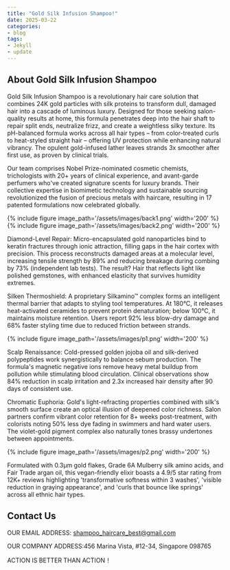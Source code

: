 ```yaml
---
title: "Gold Silk Infusion Shampoo!"
date: 2025-03-22
categories:
- blog
tags:
- Jekyll
- update
---
```


## About Gold Silk Infusion Shampoo

Gold Silk Infusion Shampoo is a revolutionary hair care solution that combines 24K gold particles with silk proteins to transform dull, damaged hair into a cascade of luminous luxury. Designed for those seeking salon-quality results at home, this formula penetrates deep into the hair shaft to repair split ends, neutralize frizz, and create a weightless silky texture. Its pH-balanced formula works across all hair types – from color-treated curls to heat-styled straight hair – offering UV protection while enhancing natural vibrancy. The opulent gold-infused lather leaves strands 3x smoother after first use, as proven by clinical trials.

Our team comprises Nobel Prize-nominated cosmetic chemists, trichologists with 20+ years of clinical experience, and avant-garde perfumers who've created signature scents for luxury brands. Their collective expertise in biomimetic technology and sustainable sourcing revolutionized the fusion of precious metals with haircare, resulting in 17 patented formulations now celebrated globally.

{% include figure image_path='/assets/images/back1.png' width='200' %}
{% include figure image_path='/assets/images/back2.png' width='200' %}

Diamond-Level Repair: Micro-encapsulated gold nanoparticles bind to keratin fractures through ionic attraction, filling gaps in the hair cortex with precision. This process reconstructs damaged areas at a molecular level, increasing tensile strength by 89% and reducing breakage during combing by 73% (independent lab tests). The result? Hair that reflects light like polished gemstones, with enhanced elasticity that survives humidity extremes.

Silken Thermoshield: A proprietary Silkamino™ complex forms an intelligent thermal barrier that adapts to styling tool temperatures. At 180°C, it releases heat-activated ceramides to prevent protein denaturation; below 100°C, it maintains moisture retention. Users report 92% less blow-dry damage and 68% faster styling time due to reduced friction between strands.

{% include figure image_path='/assets/images/p1.png' width='200' %}

Scalp Renaissance: Cold-pressed golden jojoba oil and silk-derived polypeptides work synergistically to balance sebum production. The formula's magnetic negative ions remove heavy metal buildup from pollution while stimulating blood circulation. Clinical observations show 84% reduction in scalp irritation and 2.3x increased hair density after 90 days of consistent use.

Chromatic Euphoria: Gold's light-refracting properties combined with silk's smooth surface create an optical illusion of deepened color richness. Salon partners confirm vibrant color retention for 8+ weeks post-treatment, with colorists noting 50% less dye fading in swimmers and hard water users. The violet-gold pigment complex also naturally tones brassy undertones between appointments.

{% include figure image_path='/assets/images/p2.png' width='200' %}

Formulated with 0.3μm gold flakes, Grade 6A Mulberry silk amino acids, and Fair Trade argan oil, this vegan-friendly elixir boasts a 4.9/5 star rating from 12K+ reviews highlighting 'transformative softness within 3 washes', 'visible reduction in graying appearance', and 'curls that bounce like springs' across all ethnic hair types.

## Contact Us

OUR EMAIL ADDRESS: shampoo_haircare_best@gmail.com

OUR COMPANY ADDRESS:456 Marina Vista, #12-34, Singapore 098765

ACTION IS BETTER THAN ACTION！
